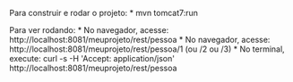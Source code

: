 Para construir e rodar o projeto:
	* mvn tomcat7:run

Para ver rodando:
	* No navegador, acesse: http://localhost:8081/meuprojeto/rest/pessoa
	* No navegador, acesse: http://localhost:8081/meuprojeto/rest/pessoa/1 (ou /2 ou /3)
	* No terminal, execute: curl -s -H 'Accept: application/json' http://localhost:8081/meuprojeto/rest/pessoa
